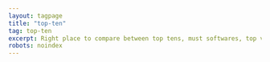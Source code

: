 ```yaml
---
layout: tagpage
title: "top-ten"
tag: top-ten
excerpt: Right place to compare between top tens, must softwares, top videos, seo blogs, must websites, seo tools, free utilities
robots: noindex
---
```

